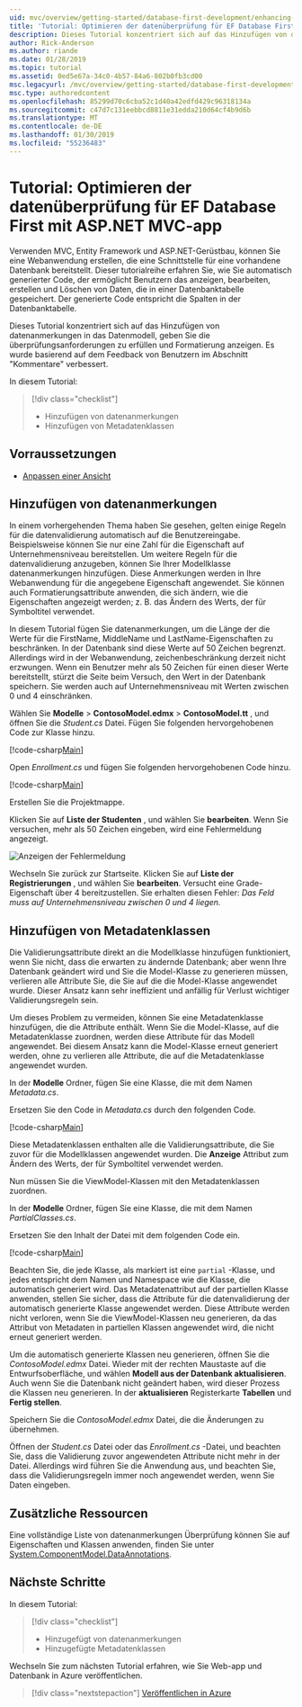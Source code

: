 ```yaml
---
uid: mvc/overview/getting-started/database-first-development/enhancing-data-validation
title: 'Tutorial: Optimieren der datenüberprüfung für EF Database First mit ASP.NET MVC-app'
description: Dieses Tutorial konzentriert sich auf das Hinzufügen von datenanmerkungen in das Datenmodell, geben Sie die überprüfungsanforderungen zu erfüllen und Formatierung anzeigen.
author: Rick-Anderson
ms.author: riande
ms.date: 01/28/2019
ms.topic: tutorial
ms.assetid: 0ed5e67a-34c0-4b57-84a6-802b0fb3cd00
msc.legacyurl: /mvc/overview/getting-started/database-first-development/enhancing-data-validation
msc.type: authoredcontent
ms.openlocfilehash: 85299d70c6cba52c1d40a42edfd429c96318134a
ms.sourcegitcommit: c47d7c131eebbcd8811e31edda210d64cf4b9d6b
ms.translationtype: MT
ms.contentlocale: de-DE
ms.lasthandoff: 01/30/2019
ms.locfileid: "55236483"
---
```

# <a name="tutorial-enhance-data-validation-for-ef-database-first-with-aspnet-mvc-app"></a>Tutorial: Optimieren der datenüberprüfung für EF Database First mit ASP.NET MVC-app

Verwenden MVC, Entity Framework und ASP.NET-Gerüstbau, können Sie eine Webanwendung erstellen, die eine Schnittstelle für eine vorhandene Datenbank bereitstellt. Dieser tutorialreihe erfahren Sie, wie Sie automatisch generierter Code, der ermöglicht Benutzern das anzeigen, bearbeiten, erstellen und Löschen von Daten, die in einer Datenbanktabelle gespeichert. Der generierte Code entspricht die Spalten in der Datenbanktabelle.

Dieses Tutorial konzentriert sich auf das Hinzufügen von datenanmerkungen in das Datenmodell, geben Sie die überprüfungsanforderungen zu erfüllen und Formatierung anzeigen. Es wurde basierend auf dem Feedback von Benutzern im Abschnitt "Kommentare" verbessert.

In diesem Tutorial:

> [!div class="checklist"]
> * Hinzufügen von datenanmerkungen
> * Hinzufügen von Metadatenklassen

## <a name="prerequisites"></a>Vorraussetzungen

* [Anpassen einer Ansicht](customizing-a-view.md)

## <a name="add-data-annotations"></a>Hinzufügen von datenanmerkungen

In einem vorhergehenden Thema haben Sie gesehen, gelten einige Regeln für die datenvalidierung automatisch auf die Benutzereingabe. Beispielsweise können Sie nur eine Zahl für die Eigenschaft auf Unternehmensniveau bereitstellen. Um weitere Regeln für die datenvalidierung anzugeben, können Sie Ihrer Modellklasse datenanmerkungen hinzufügen. Diese Anmerkungen werden in Ihre Webanwendung für die angegebene Eigenschaft angewendet. Sie können auch Formatierungsattribute anwenden, die sich ändern, wie die Eigenschaften angezeigt werden; z. B. das Ändern des Werts, der für Symboltitel verwendet.

In diesem Tutorial fügen Sie datenanmerkungen, um die Länge der die Werte für die FirstName, MiddleName und LastName-Eigenschaften zu beschränken. In der Datenbank sind diese Werte auf 50 Zeichen begrenzt. Allerdings wird in der Webanwendung, zeichenbeschränkung derzeit nicht erzwungen. Wenn ein Benutzer mehr als 50 Zeichen für einen dieser Werte bereitstellt, stürzt die Seite beim Versuch, den Wert in der Datenbank speichern. Sie werden auch auf Unternehmensniveau mit Werten zwischen 0 und 4 einschränken.

Wählen Sie **Modelle** > **ContosoModel.edmx** > **ContosoModel.tt** , und öffnen Sie die *Student.cs* Datei. Fügen Sie folgenden hervorgehobenen Code zur Klasse hinzu.

[!code-csharp[Main](enhancing-data-validation/samples/sample1.cs?highlight=5,15,17,20)]

Open *Enrollment.cs* und fügen Sie folgenden hervorgehobenen Code hinzu.

[!code-csharp[Main](enhancing-data-validation/samples/sample2.cs?highlight=5,10)]

Erstellen Sie die Projektmappe.

Klicken Sie auf **Liste der Studenten** , und wählen Sie **bearbeiten**. Wenn Sie versuchen, mehr als 50 Zeichen eingeben, wird eine Fehlermeldung angezeigt.

![Anzeigen der Fehlermeldung](enhancing-data-validation/_static/image1.png)

Wechseln Sie zurück zur Startseite. Klicken Sie auf **Liste der Registrierungen** , und wählen Sie **bearbeiten**. Versucht eine Grade-Eigenschaft über 4 bereitzustellen. Sie erhalten diesen Fehler: *Das Feld muss auf Unternehmensniveau zwischen 0 und 4 liegen.*

## <a name="add-metadata-classes"></a>Hinzufügen von Metadatenklassen

Die Validierungsattribute direkt an die Modellklasse hinzufügen funktioniert, wenn Sie nicht, dass die erwarten zu ändernde Datenbank; aber wenn Ihre Datenbank geändert wird und Sie die Model-Klasse zu generieren müssen, verlieren alle Attribute Sie, die Sie auf die die Model-Klasse angewendet wurde. Dieser Ansatz kann sehr ineffizient und anfällig für Verlust wichtiger Validierungsregeln sein.

Um dieses Problem zu vermeiden, können Sie eine Metadatenklasse hinzufügen, die die Attribute enthält. Wenn Sie die Model-Klasse, auf die Metadatenklasse zuordnen, werden diese Attribute für das Modell angewendet. Bei diesem Ansatz kann die Model-Klasse erneut generiert werden, ohne zu verlieren alle Attribute, die auf die Metadatenklasse angewendet wurden.

In der **Modelle** Ordner, fügen Sie eine Klasse, die mit dem Namen *Metadata.cs*.

Ersetzen Sie den Code in *Metadata.cs* durch den folgenden Code.

[!code-csharp[Main](enhancing-data-validation/samples/sample3.cs)]

Diese Metadatenklassen enthalten alle die Validierungsattribute, die Sie zuvor für die Modellklassen angewendet wurden. Die **Anzeige** Attribut zum Ändern des Werts, der für Symboltitel verwendet werden.

Nun müssen Sie die ViewModel-Klassen mit den Metadatenklassen zuordnen.

In der **Modelle** Ordner, fügen Sie eine Klasse, die mit dem Namen *PartialClasses.cs*.

Ersetzen Sie den Inhalt der Datei mit dem folgenden Code ein.

[!code-csharp[Main](enhancing-data-validation/samples/sample4.cs)]

Beachten Sie, die jede Klasse, als markiert ist eine `partial` -Klasse, und jedes entspricht dem Namen und Namespace wie die Klasse, die automatisch generiert wird. Das Metadatenattribut auf der partiellen Klasse anwenden, stellen Sie sicher, dass die Attribute für die datenvalidierung der automatisch generierte Klasse angewendet werden. Diese Attribute werden nicht verloren, wenn Sie die ViewModel-Klassen neu generieren, da das Attribut von Metadaten in partiellen Klassen angewendet wird, die nicht erneut generiert werden.

Um die automatisch generierte Klassen neu generieren, öffnen Sie die *ContosoModel.edmx* Datei. Wieder mit der rechten Maustaste auf die Entwurfsoberfläche, und wählen **Modell aus der Datenbank aktualisieren**. Auch wenn Sie die Datenbank nicht geändert haben, wird dieser Prozess die Klassen neu generieren. In der **aktualisieren** Registerkarte **Tabellen** und **Fertig stellen**.

Speichern Sie die *ContosoModel.edmx* Datei, die die Änderungen zu übernehmen.

Öffnen der *Student.cs* Datei oder das *Enrollment.cs* -Datei, und beachten Sie, dass die Validierung zuvor angewendeten Attribute nicht mehr in der Datei. Allerdings wird führen Sie die Anwendung aus, und beachten Sie, dass die Validierungsregeln immer noch angewendet werden, wenn Sie Daten eingeben.

## <a name="additional-resources"></a>Zusätzliche Ressourcen

Eine vollständige Liste von datenanmerkungen Überprüfung können Sie auf Eigenschaften und Klassen anwenden, finden Sie unter [System.ComponentModel.DataAnnotations](https://msdn.microsoft.com/library/system.componentmodel.dataannotations.aspx).

## <a name="next-steps"></a>Nächste Schritte

In diesem Tutorial:

> [!div class="checklist"]
> * Hinzugefügt von datenanmerkungen
> * Hinzugefügte Metadatenklassen

Wechseln Sie zum nächsten Tutorial erfahren, wie Sie Web-app und Datenbank in Azure veröffentlichen.
> [!div class="nextstepaction"]
> [Veröffentlichen in Azure](publish-to-azure.md)